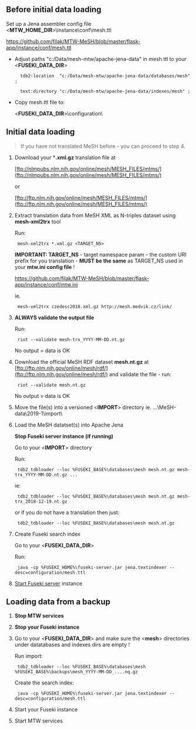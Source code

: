 ## Before initial data loading ##

Set up a Jena assembler config file <**MTW_HOME_DIR**>\instance\conf\mesh.ttl

https://github.com/filak/MTW-MeSH/blob/master/flask-app/instance/conf/mesh.ttl

* Adjust paths "c:/Data/mesh-mtw/apache-jena-data" in mesh.ttl to your <**FUSEKI_DATA_DIR**>

        tdb2:location  "c:/Data/mesh-mtw/apache-jena-data/databases/mesh" ;

        text:directory "c:/Data/mesh-mtw/apache-jena-data/indexes/mesh" ;

* Copy mesh.ttl file to:

    <**FUSEKI_DATA_DIR**>\configuration\
          
## Initial data loading ##

> If you have not translated MeSH before - you can proceed to step 4.


1. Download your ***.xml.gz** translation file at
    
    [ftp://nlmpubs.nlm.nih.gov/online/mesh/MESH_FILES/mtms/](ftp://nlmpubs.nlm.nih.gov/online/mesh/MESH_FILES/mtms/)
    
    or
    
    [ftp://ftp.nlm.nih.gov/online/mesh/MESH_FILES/mtms/](ftp://ftp.nlm.nih.gov/online/mesh/MESH_FILES/mtms/)

2. Extract translation data from MeSH XML as N-triples dataset using **mesh-xml2trx** tool
  
    Run:
    
        mesh-xml2trx *.xml.gz <TARGET_NS>

    **IMPORTANT:  TARGET_NS** - target namespace param - the custom URI prefix for you translation - **MUST be the same** as TARGET_NS used in your **mtw.ini config file** ! 

    https://github.com/filak/MTW-MeSH/blob/master/flask-app/instance/conf/mtw.ini

    ie.
    
        mesh-xml2trx czedesc2018.xml.gz http://mesh.medvik.cz/link/

3. **ALWAYS validate the output file**
    
    Run:
        
        riot --validate mesh-trx_YYYY-MM-DD.nt.gz

    No output = data is OK

4. Download the official MeSH RDF dataset **mesh.nt.gz** at [ftp://ftp.nlm.nih.gov/online/mesh/rdf/](ftp://ftp.nlm.nih.gov/online/mesh/rdf/)
   and validate the file - run:
    
        riot --validate mesh.nt.gz

    No output = data is OK

5. Move the file(s) into a versioned <**IMPORT**> directory ie.  ...\MeSH-data\2019-1\import\

6. Load the MeSH datatset(s) into Apache Jena

    **Stop Fuseki server instance (if running)**
    
    Go to your <**IMPORT**> directory
    
    Run:
        
        tdb2_tdbloader --loc %FUSEKI_BASE%\databases\mesh mesh.nt.gz mesh-trx_YYYY-MM-DD.nt.gz ...
    
    ie:
    
        tdb2_tdbloader --loc %FUSEKI_BASE%\databases\mesh mesh.nt.gz mesh-trx_2018-12-19.nt.gz
    
    or if you do not have a translation then just:
    
        tdb2_tdbloader --loc %FUSEKI_BASE%\databases\mesh mesh.nt.gz

7. Create Fuseki search index
   
    Go to your <**FUSEKI_DATA_DIR**>
   
    Run:
    
        java -cp %FUSEKI_HOME%\fuseki-server.jar jena.textindexer --desc=configuration/mesh.ttl
    
8. [Start Fuseki server](https://github.com/filak/MTW-MeSH/wiki/Running-Fuseki-server) instance

## Loading data from a backup ##

1. **Stop MTW services**

2. **Stop your Fuseki instance**

3. Go to your <**FUSEKI_DATA_DIR**> 
and make sure the <**mesh**> directories under datatabases and indexes dirs are empty !

    Run import: 

        tdb2_tdbloader --loc %FUSEKI_BASE%\databases\mesh %FUSEKI_BASE%\backups\mesh_YYYY-MM-DD_....nq.gz

    Create the search index:

        java -cp %FUSEKI_HOME%\fuseki-server.jar jena.textindexer --desc=configuration/mesh.ttl

4. Start your Fuseki instance

5. Start MTW services